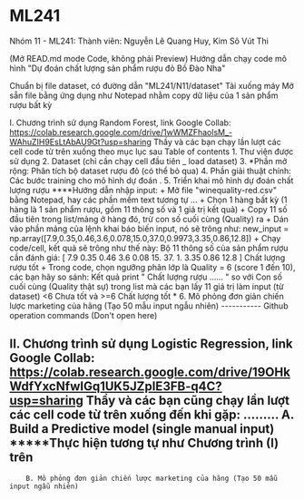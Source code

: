 # ML241
Nhóm 11 - ML241:
Thành viên: Nguyễn Lê Quang Huy, Kim Sô Vút Thi

(Mở READ.md mode Code, không phải Preview) 
Hướng dẫn chạy code mô hình "Dự đoán chất lượng sản phẩm rượu đỏ Bồ Đào Nha"

Chuẩn bị file dataset, có đường dẫn "ML241/N11/dataset"
  Tải xuống máy 
  Mở sẵn file bằng ứng dụng như Notepad nhằm copy dữ liệu của 1 sản phẩm rượu bất kỳ

I. Chương trình sử dụng Random Forest, link Google Collab: https://colab.research.google.com/drive/1wWMZFhaolsM_-WAhuZIH9EsLtAbAU9Gt?usp=sharing
  Thầy và các bạn chạy lần lượt các cell code từ trên xuống theo mục lục sau
  Table of contents
      1. Thư viện được sử dụng
      2. Dataset           (chỉ cần chạy cell đầu tiên _ load dataset)
      3. *Phần mở rộng: Phân tích bộ dataset rượu đỏ     (có thể bỏ qua)
      4. Phần giải thuật chính: Các bước training cho mô hình dự đoán
      .
      5. Triển khai mô hình dự đoán chất lượng rượu
      ****Hướng dẫn nhập input:
          + Mở file "winequality-red.csv" bằng Notepad, hay các phần mềm text tương tự ...
          + Chọn 1 hàng bất kỳ (1 hàng là 1 sản phẩm rượu, gồm 11 thông số và 1 giá trị kết quả)
          + Copy 11 số đầu tiên trong list/mảng ở hàng đó, trừ con số cuối cùng (Quality) ra
          + Dán vào phần mảng của lệnh khai báo biến input, nó sẽ trông như:
                new_input = np.array([7.9,0.35,0.46,3.6,0.078,15.0,37.0,0.9973,3.35,0.86,12.8]) 
          + Chạy code/cell, kết quả sẽ trông như thế này:
                Bộ 11 thông số của sản phẩm rượu cần đánh giá:
                               [ 7.9   0.35  0.46  3.6   0.08 15.   37.    1.    3.35  0.86 12.8 ]
                Chất lượng rượu tốt
          + Trong code, chọn ngưỡng phân lớp là Quality = 6 (score 1 đến 10), các bạn hãy so sánh:
                Kết quả print " Chất lượng rượu ...... "    so với   Con số cuối cùng (Quality thật sự) trong list mà các bạn lấy 11 giá trị làm input
                                                                        (từ dataset)  <6 Chưa tốt      và     >=6 Chất lượng tốt
      *
      6. Mô phỏng đơn giản chiến lược marketing của hãng (Tạo 50 mẫu input ngẫu nhiên)
    -----------
      Github operation commands (Don't open here)
    
II. Chương trình sử dụng Logistic Regression, link Google Collab: https://colab.research.google.com/drive/19OHkWdfYxcNfwIGq1UK5JZpIE3FB-q4C?usp=sharing
  Thầy và các bạn cũng chạy lần lượt các cell code từ trên xuống đến khi gặp:
  .........
        A. Build a Predictive model (single manual input)
        *****Thực hiện tương tự như Chương trình (I) trên
  ---------      
        B. Mô phỏng đơn giản chiến lược marketing của hãng (Tạo 50 mẫu input ngẫu nhiên)
